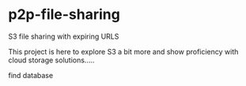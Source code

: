 # p2p-file-sharing
S3 file sharing with expiring URLS

This project is here to explore S3 a bit more and show proficiency with cloud storage solutions.....

find database
